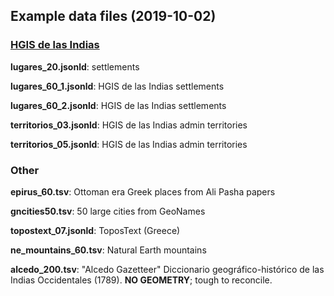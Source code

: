 ## Example data files (2019-10-02)

### [HGIS de las Indias](https://www.hgis-indias.net/) 

**lugares_20.jsonld**: settlements

**lugares\_60_1.jsonld**: HGIS de las Indias settlements

**lugares\_60_2.jsonld**: HGIS de las Indias settlements

**territorios\_03.jsonld**: HGIS de las Indias admin territories

**territorios\_05.jsonld**: HGIS de las Indias admin territories

### Other

**epirus_60.tsv**: Ottoman era Greek places from Ali Pasha papers

**gncities50.tsv**: 50 large cities from GeoNames

**topostext\_07.jsonld**: ToposText (Greece)

**ne_mountains\_60.tsv**: Natural Earth mountains

**alcedo_200.tsv**: "Alcedo Gazetteer" Diccionario geográfico-histórico de las Indias Occidentales (1789). **NO GEOMETRY**; tough to reconcile.

